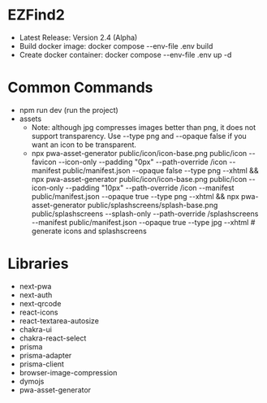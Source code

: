 # EZFind2

- Latest Release: Version 2.4 (Alpha)
- Build docker image: docker compose --env-file .env build
- Create docker container: docker compose --env-file .env up -d

# Common Commands

- npm run dev (run the project)
- assets
  - Note: although jpg compresses images better than png, it does not support transparency. Use --type png and --opaque false if you want an icon to be transparent.
  - npx pwa-asset-generator public/icon/icon-base.png public/icon --favicon --icon-only --padding "0px" --path-override /icon --manifest public/manifest.json --opaque false --type png --xhtml && npx pwa-asset-generator public/icon/icon-base.png public/icon --icon-only --padding "10px" --path-override /icon --manifest public/manifest.json --opaque true --type png --xhtml && npx pwa-asset-generator public/splashscreens/splash-base.png public/splashscreens --splash-only --path-override /splashscreens --manifest public/manifest.json --opaque true --type jpg --xhtml # generate icons and splashscreens

# Libraries

- next-pwa
- next-auth
- next-qrcode
- react-icons
- react-textarea-autosize
- chakra-ui
- chakra-react-select
- prisma
- prisma-adapter
- prisma-client
- browser-image-compression
- dymojs
- pwa-asset-generator
